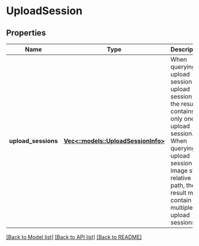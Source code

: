 # UploadSession

## Properties
Name | Type | Description | Notes
------------ | ------------- | ------------- | -------------
**upload_sessions** | [**Vec<::models::UploadSessionInfo>**](UploadSessionInfo.md) | When querying upload session by upload session ID, the result contains only one upload session. When querying upload session by image store relative path, the result might contain multiple upload sessions. | [optional] [default to null]

[[Back to Model list]](../README.md#documentation-for-models) [[Back to API list]](../README.md#documentation-for-api-endpoints) [[Back to README]](../README.md)


